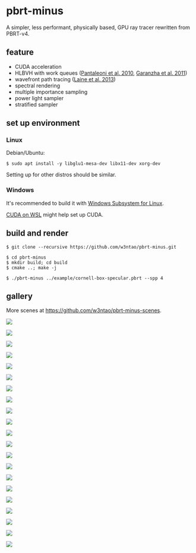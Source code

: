 # pbrt-minus

A simpler, less performant, physically based, GPU ray tracer rewritten from PBRT-v4.


## feature

* CUDA acceleration
* HLBVH with work queues ([Pantaleoni et al. 2010](https://research.nvidia.com/publication/2010-06_hlbvh-hierarchical-lbvh-construction-real-time-ray-tracing), [Garanzha et al. 2011](https://research.nvidia.com/publication/simpler-and-faster-hlbvh-work-queues))
* wavefront path tracing ([Laine et al. 2013](https://research.nvidia.com/sites/default/files/pubs/2013-07_Megakernels-Considered-Harmful/laine2013hpg_paper.pdf))
* spectral rendering
* multiple importance sampling
* power light sampler
* stratified sampler


## set up environment

### Linux

Debian/Ubuntu:
```
$ sudo apt install -y libglu1-mesa-dev libx11-dev xorg-dev
```

Setting up for other distros should be similar.

### Windows

It's recommended to build it with [Windows Subsystem for Linux](https://learn.microsoft.com/en-us/windows/wsl/install).

[CUDA on WSL](https://docs.nvidia.com/cuda/wsl-user-guide/index.html#getting-started-with-cuda-on-wsl) might help set up CUDA.


## build and render

```
$ git clone --recursive https://github.com/w3ntao/pbrt-minus.git

$ cd pbrt-minus
$ mkdir build; cd build
$ cmake ..; make -j

$ ./pbrt-minus ../example/cornell-box-specular.pbrt --spp 4
```


## gallery

More scenes at https://github.com/w3ntao/pbrt-minus-scenes.

![](https://github.com/w3ntao/pbrt-minus-gallery/blob/main/book-path-4096.png)

![](https://github.com/w3ntao/pbrt-minus-gallery/blob/main/chopper-titan-v4-path-4096.png)

![](https://github.com/w3ntao/pbrt-minus-gallery/blob/main/crown-path-4096.png)

![](https://github.com/w3ntao/pbrt-minus-gallery/blob/main/ganesha-path-4096.png)

![](https://github.com/w3ntao/pbrt-minus-gallery/blob/main/ganesha-coated-gold-path-4096.png)

![](https://github.com/w3ntao/pbrt-minus-gallery/blob/main/lte-orb-rough-glass-path-4096.png)

![](https://github.com/w3ntao/pbrt-minus-gallery/blob/main/lte-orb-silver-path-4096.png)

![](https://github.com/w3ntao/pbrt-minus-gallery/blob/main/veach-mis-colorized-path-4096.png)

![](https://github.com/w3ntao/pbrt-minus-gallery/blob/main/frame25-path-4096.png)

![](https://github.com/w3ntao/pbrt-minus-gallery/blob/main/frame35-path-4096.png)

![](https://github.com/w3ntao/pbrt-minus-gallery/blob/main/frame52-path-4096.png)

![](https://github.com/w3ntao/pbrt-minus-gallery/blob/main/frame85-path-4096.png)

![](https://github.com/w3ntao/pbrt-minus-gallery/blob/main/frame120-path-4096.png)

![](https://github.com/w3ntao/pbrt-minus-gallery/blob/main/frame180-path-4096.png)

![](https://github.com/w3ntao/pbrt-minus-gallery/blob/main/frame210-path-4096.png)

![](https://github.com/w3ntao/pbrt-minus-gallery/blob/main/frame300-path-4096.png)

![](https://github.com/w3ntao/pbrt-minus-gallery/blob/main/frame542-path-4096.png)

![](https://github.com/w3ntao/pbrt-minus-gallery/blob/main/frame675-path-4096.png)

![](https://github.com/w3ntao/pbrt-minus-gallery/blob/main/frame812-path-4096.png)

![](https://github.com/w3ntao/pbrt-minus-gallery/blob/main/frame888-path-4096.png)

![](https://github.com/w3ntao/pbrt-minus-gallery/blob/main/frame1266-path-4096.png)

